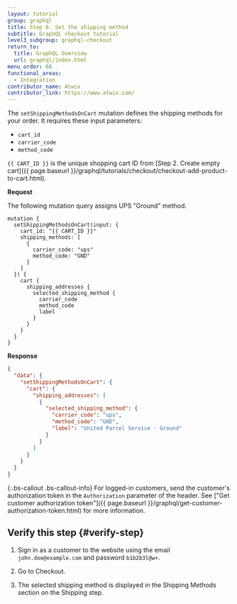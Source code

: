 ```yaml
---
layout: tutorial
group: graphql
title: Step 6. Set the shipping method
subtitle: GraphQL checkout tutorial
level3_subgroup: graphql-checkout
return_to:
  title: GraphQL Overview
  url: graphql/index.html
menu_order: 60
functional_areas:
  - Integration
contributor_name: Atwix
contributor_link: https://www.atwix.com/
---
```


The `setShippingMethodsOnCart` mutation defines the shipping methods for your order. It requires these input parameters:
 
 * `cart_id`
 * `carrier_code`
 * `method_code`

`{{ CART_ID }}` is the unique shopping cart ID from [Step 2. Create empty cart]({{ page.baseurl }}/graphql/tutorials/checkout/checkout-add-product-to-cart.html).

**Request**

The following mutation query assigns UPS "Ground" method.

```text
mutation {
  setShippingMethodsOnCart(input: {
    cart_id: "{{ CART_ID }}"
    shipping_methods: [
      {
        carrier_code: "ups"
        method_code: "GND"
      }
    ]
  }) {
    cart {
      shipping_addresses {
        selected_shipping_method {
          carrier_code
          method_code
          label
        }
      }
    }
  }
}
```

**Response**

```json
{
  "data": {
    "setShippingMethodsOnCart": {
      "cart": {
        "shipping_addresses": [
          {
            "selected_shipping_method": {
              "carrier_code": "ups",
              "method_code": "GND",
              "label": "United Parcel Service - Ground"
            }
          }
        ]
      }
    }
  }
}
```

{:.bs-callout .bs-callout-info}
For logged-in customers, send the customer's authorization token in the `Authorization` parameter of the header. See ["Get customer authorization token"]({{ page.baseurl }}/graphql/get-customer-authorization-token.html) for more information.

## Verify this step {#verify-step}

1. Sign in as a customer to the website using the email `john.doe@example.com` and password `b1b2b3l@w+`.

2. Go to Checkout. 

3. The selected shipping method is displayed in the Shipping Methods section on the Shipping step.
